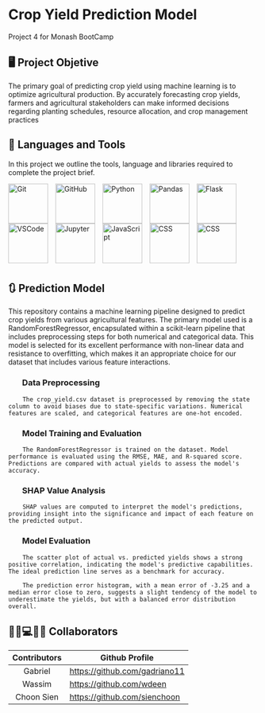 # Crop Yield Prediction Model
Project 4 for Monash BootCamp

## 🖥 Project Objetive

The primary goal of predicting crop yield using machine learning is to optimize agricultural production. By accurately forecasting crop yields, farmers and agricultural stakeholders can make informed decisions regarding planting schedules, resource allocation, and crop management practices

## 🧰 Languages and Tools

In this project we outline the tools, language and libraries required to complete the project brief.
<br>

<img align="left" alt="Git" width="80px" style="padding-right:12px;" src="https://cdn.jsdelivr.net/gh/devicons/devicon/icons/git/git-original.svg" />
<img align="left" alt="GitHub" width="80px" style="padding-right:12px;" src="https://cdn.jsdelivr.net/gh/devicons/devicon/icons/github/github-original.svg" />
<img align="left" alt="Python" width="80x" style="padding-right:12px;" src="https://cdn.jsdelivr.net/gh/devicons/devicon/icons/python/python-plain.svg" />
<img align="left" alt="Pandas" width="80px" style="padding-right:12px;" src="https://cdn.jsdelivr.net/gh/devicons/devicon/icons/pandas/pandas-original-wordmark.svg" />
<img align="left" alt="Flask" width="80px" style="padding-right:12px;" img src="https://cdn.jsdelivr.net/gh/devicons/devicon/icons/flask/flask-original-wordmark.svg" />
<img align="left" alt="VSCode" width="80px" style="padding-right:12px;" src="https://cdn.jsdelivr.net/gh/devicons/devicon/icons/vscode/vscode-original.svg" />
<img align="left" alt="Jupyter" width="80px" style="padding-right:12px;" src="https://cdn.jsdelivr.net/gh/devicons/devicon/icons/jupyter/jupyter-original-wordmark.svg" />
<img align="left" alt="JavaScript" width="80px" style="padding-right:12px;" src="https://cdn.jsdelivr.net/gh/devicons/devicon/icons/javascript/javascript-original.svg" />
<img align="left" alt="CSS" width="80px" style="padding-right:12px;" src="https://cdn.jsdelivr.net/gh/devicons/devicon/icons/css3/css3-plain-wordmark.svg" /> <br>
<img align="left" alt="CSS" width="80px" style="padding-right:12px;" src="https://cdn.jsdelivr.net/gh/devicons/devicon@latest/icons/html5/html5-original.svg" " /> 
</br>

<br><br><br><br><br><br></br>


## 🔃 Prediction Model

This repository contains a machine learning pipeline designed to predict crop yields from various agricultural features. The primary model used is a RandomForestRegressor, encapsulated within a scikit-learn pipeline that includes preprocessing steps for both numerical and categorical data. This model is selected for its excellent performance with non-linear data and resistance to overfitting, which makes it an appropriate choice for our dataset that includes various feature interactions.

### <ul>Data Preprocessing</ul>

        The crop_yield.csv dataset is preprocessed by removing the state column to avoid biases due to state-specific variations. Numerical features are scaled, and categorical features are one-hot encoded.

### <ul>Model Training and Evaluation</u>

        The RandomForestRegressor is trained on the dataset. Model performance is evaluated using the RMSE, MAE, and R-squared score. Predictions are compared with actual yields to assess the model's accuracy.

### <ul>SHAP Value Analysis</ul>

        SHAP values are computed to interpret the model's predictions, providing insight into the significance and impact of each feature on the predicted output.

### <ul>Model Evaluation</ul>

        The scatter plot of actual vs. predicted yields shows a strong positive correlation, indicating the model's predictive capabilities. The ideal prediction line serves as a benchmark for accuracy.

        The prediction error histogram, with a mean error of -3.25 and a median error close to zero, suggests a slight tendency of the model to underestimate the yields, but with a balanced error distribution overall.




## 👨‍💼💻👩‍💼 Collaborators

| <center>Contributors</center>    | <center>Github Profile</center>    |
| ----------------| -------------------------------------- |
| <center>Gabriel </center>      | https://github.com/gadriano11       |    
| <center>Wassim</center> |   https://github.com/wdeen             |  
| <center>Choon Sien</center>| https://github.com/sienchoon              |